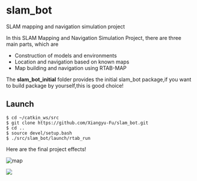 # slam_bot
SLAM mapping and navigation simulation project

 In this SLAM Mapping and Navigation Simulation Project, there are three main parts, which are
 - Construction of models and environments
 - Location and navigation based on known maps
 - Map building and navigation using RTAB-MAP
 
 The **slam_bot_initial** folder provides the initial slam_bot package,if you want to build package by yourself,this is good choice!




## Launch
```
$ cd ~/catkin_ws/src
$ git clone https://github.com/Xiangyu-Fu/slam_bot.git
$ cd ..
$ source devel/setup.bash
$ ./src/slam_bot/launch/rtab_run
```


Here are the final project effects!

![map](https://img-blog.csdnimg.cn/20200529003017489.png?x-oss-process=image/watermark,type_ZmFuZ3poZW5naGVpdGk,shadow_10,text_aHR0cHM6Ly9ibG9nLmNzZG4ubmV0L3FxXzM3MjY2OTE3,size_16,color_FFFFFF,t_70)


![](https://img-blog.csdnimg.cn/20200529075334133.gif)

